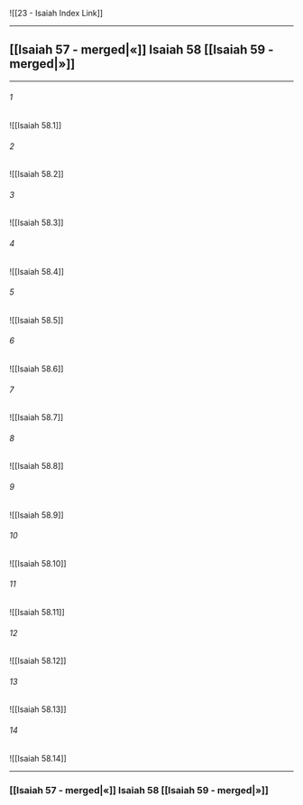 ![[23 - Isaiah Index Link]]

---
##  [[Isaiah 57 - merged|«]] Isaiah 58 [[Isaiah 59 - merged|»]]

---

###### 1
![[Isaiah 58.1]] 

###### 2
![[Isaiah 58.2]] 

###### 3
![[Isaiah 58.3]] 

###### 4
![[Isaiah 58.4]]

###### 5 
![[Isaiah 58.5]] 

###### 6
![[Isaiah 58.6]] 

###### 7
![[Isaiah 58.7]] 

###### 8
![[Isaiah 58.8]] 

###### 9
![[Isaiah 58.9]] 

###### 10
![[Isaiah 58.10]] 

###### 11
![[Isaiah 58.11]] 

###### 12
![[Isaiah 58.12]]

###### 13
![[Isaiah 58.13]] 

###### 14
![[Isaiah 58.14]] 


---
###  [[Isaiah 57 - merged|«]] Isaiah 58 [[Isaiah 59 - merged|»]]